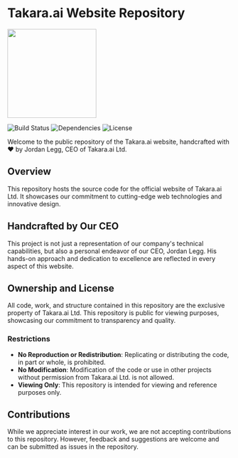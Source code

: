 # Takara.ai Website Repository

<img src="https://takara.ai/images/logo-24/TakaraAi.svg" width="200" />

![Build Status](https://img.shields.io/badge/build-passing-brightgreen)
![Dependencies](https://img.shields.io/badge/dependencies-up%20to%20date-brightgreen)
![License](https://img.shields.io/badge/license-proprietary-orange)

Welcome to the public repository of the Takara.ai website, handcrafted with ❤️ by Jordan Legg, CEO of Takara.ai Ltd.

## Overview

This repository hosts the source code for the official website of Takara.ai Ltd. It showcases our commitment to cutting-edge web technologies and innovative design.

## Handcrafted by Our CEO

This project is not just a representation of our company's technical capabilities, but also a personal endeavor of our CEO, Jordan Legg. His hands-on approach and dedication to excellence are reflected in every aspect of this website.

## Ownership and License

All code, work, and structure contained in this repository are the exclusive property of Takara.ai Ltd. This repository is public for viewing purposes, showcasing our commitment to transparency and quality.

### Restrictions

- **No Reproduction or Redistribution**: Replicating or distributing the code, in part or whole, is prohibited.
- **No Modification**: Modification of the code or use in other projects without permission from Takara.ai Ltd. is not allowed.
- **Viewing Only**: This repository is intended for viewing and reference purposes only.

## Contributions

While we appreciate interest in our work, we are not accepting contributions to this repository. However, feedback and suggestions are welcome and can be submitted as issues in the repository.

<!-- ## Contact

For inquiries or more information about our work, please reach out to us at [contact email or link]. -->
